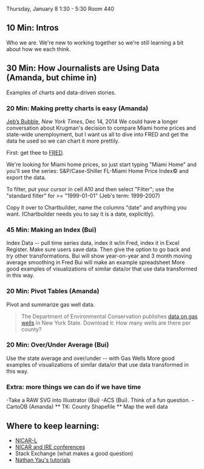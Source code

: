 Thursday, January 8
1:30 - 5:30
Room 440

## 10 Min: Intros 
Who we are. We're new to working together so we're still learning a bit about how we each think.

## 30 Min: How Journalists are Using Data (Amanda, but chime in)
Examples of charts and data-driven stories. 

### 20 Min: Making pretty charts is easy (Amanda)

[Jeb’s Bubble](http://krugman.blogs.nytimes.com/2014/12/17/jebs-bubble/), *New York Times*, Dec 14, 2014
We could have a longer conversation about Krugman's decision to compare Miami home prices and state-wide unemployment, but I want us all to dive into FRED and get the data he used so we can chart it more prettily. 

First: get thee to [FRED](http://research.stlouisfed.org/fred2/graph/).

We're looking for Miami home prices, so just start typing "Miami Home" and you'll see the series: S&P/Case-Shiller FL-Miami Home Price Index© and export the data.

To filter, put your cursor in cell A10 and then select "Filter"; use the "standard filter" for >= "1999-01-01" (Jeb's term: 1999-2007)

Copy it over to Chartbuilder, name the columns "date" and anything you want. (Chartbuilder needs you to say it is a date, explicitly). 


### 45 Min: Making an Index (Bui) 
Index Data -- pull time series data, index it w/in Fred, index it in Excel
Register. Make sure users save data. Then give the option to go back and
try other transformations.
Bui will show year-on-year and 3 month moving average smoothing in Fred
Bui will make an example spreadsheet
More good examples of visualizations of similar data/or that use data transformed in this way.

### 20 Min: Pivot Tables (Amanda)
Pivot and summarize gas well data. 

> The Department of Environmental Conservation publishes [data on gas wells](http://www.dec.ny.gov/energy/1603.html) in New York State. Download it: How many wells are there per county? 


### 20 Min: Over/Under Average (Bui)
Use the state average and over/under -- with Gas Wells
More good examples of visualizations of similar data/or that use data transformed in this way.

### Extra: more things we can do if we have time
-Take a RAW SVG into Illustrator (Bui)
-ACS (Bui). Think of a fun question. 
-CartoDB (Amanda)
** TK: County Shapefile
** Map the well data

## Where to keep learning:
+ [NICAR-L](http://www.ire.org/resource-center/listservs/subscribe-nicar-l/)
+ [NICAR and IRE conferences](http://ire.org/conferences/)
+ Stack Exchange (what makes a good question)
+ [Nathan Yau's tutorials](http://flowingdata.com/)
